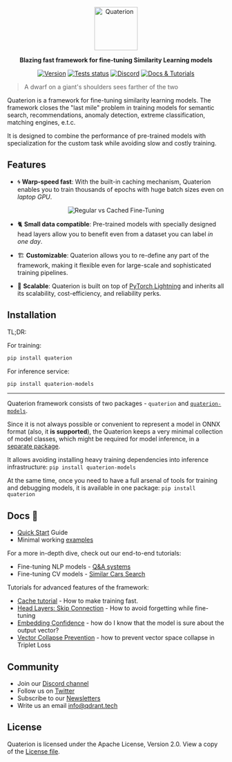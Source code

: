 <p align="center">
  <img height="100" src="docs/imgs/logo.svg" alt="Quaterion">
</p>

<p align="center">
    <b>Blazing fast framework for fine-tuning Similarity Learning models</b>
</p>

<p align=center>
    <a href="https://pypi.org/project/quaterion"><img src="https://img.shields.io/pypi/v/quaterion?label=pypi" alt="Version" /></a>
    <a href="https://github.com/qdrant/quaterion/actions/workflows/test.yml"><img src="https://github.com/qdrant/quaterion/actions/workflows/test.yml/badge.svg" alt="Tests status"></a>
    <a href="https://qdrant.to/discord"><img src="https://img.shields.io/badge/Discord-Qdrant-5865F2.svg?logo=discord" alt="Discord"></a>
    <a href="https://quaterion.qdrant.tech"><img src="https://img.shields.io/badge/Learn-Docs%20%26%20Tutorials-success" alt="Docs & Tutorials" /></a>
</p>

>  A dwarf on a giant's shoulders sees farther of the two

Quaterion is a framework for fine-tuning similarity learning models.
The framework closes the "last mile" problem in training models for semantic search, recommendations, anomaly detection, extreme classification, matching engines, e.t.c.

It is designed to combine the performance of pre-trained models with specialization for the custom task while avoiding slow and costly training.


## Features

* 🌀 **Warp-speed fast**: With the built-in caching mechanism, Quaterion enables you to train thousands of epochs with huge batch sizes even on *laptop GPU*.

<p align="center">
  <img alt="Regular vs Cached Fine-Tuning" src="https://storage.googleapis.com/quaterion/docs/new-cmp-demo.gif">
</p>

* 🐈‍ **Small data compatible**: Pre-trained models with specially designed head layers allow you to benefit even from a dataset you can label *in one day*.


* 🏗️ **Customizable**: Quaterion allows you to re-define any part of the framework, making it flexible even for large-scale and sophisticated training pipelines.


* 🌌 **Scalable**: Quaterion is built on top of [PyTorch Lightning](https://github.com/Lightning-AI/lightning) and inherits all its scalability, cost-efficiency, and reliability perks.

## Installation

TL;DR:

For training:
```bash
pip install quaterion
```

For inference service:
```bash
pip install quaterion-models
```

---

Quaterion framework consists of two packages - `quaterion` and [`quaterion-models`](https://github.com/qdrant/quaterion-models).

Since it is not always possible or convenient to represent a model in ONNX format (also, it **is supported**), the Quaterion keeps a very minimal collection of model classes, which might be required for model inference, in a [separate package](https://github.com/qdrant/quaterion-models).

It allows avoiding installing heavy training dependencies into inference infrastructure: `pip install quaterion-models`

At the same time, once you need to have a full arsenal of tools for training and debugging models, it is available in one package: `pip install quaterion`


## Docs 📓

* [Quick Start](https://quaterion.qdrant.tech/getting_started/quick_start.html) Guide
* Minimal working [examples](./examples)

For a more in-depth dive, check out our end-to-end tutorials:

- Fine-tuning NLP models - [Q&A systems](https://quaterion.qdrant.tech/tutorials/nlp_tutorial.html)
- Fine-tuning CV models - [Similar Cars Search](https://quaterion.qdrant.tech/tutorials/cars-tutorial.html)

Tutorials for advanced features of the framework:

- [Cache tutorial](https://quaterion.qdrant.tech/tutorials/cache_tutorial.html) - How to make training fast.
- [Head Layers: Skip Connection](https://quaterion.qdrant.tech/tutorials/head_layers_skip_connection.html) - How to avoid forgetting while fine-tuning
- [Embedding Confidence](https://quaterion.qdrant.tech/tutorials/embedding_confidence.html) - how do I know that the model is sure about the output vector?
- [Vector Collapse Prevention](https://quaterion.qdrant.tech/tutorials/triplet_loss_trick.html) - how to prevent vector space collapse in Triplet Loss


## Community

* Join our [Discord channel](https://qdrant.to/discord)
* Follow us on [Twitter](https://qdrant.to/twitter)
* Subscribe to our [Newsletters](https://qdrant.to/newsletter)
* Write us an email [info@qdrant.tech](mailto:info@qdrant.tech)

## License

Quaterion is licensed under the Apache License, Version 2.0. View a copy of the [License file](https://github.com/qdrant/quaterion/blob/master/LICENSE).
